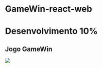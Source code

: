 # GameWin-react-web


<h1>Desenvolvimento 10%</h1>
<h2>Jogo GameWin</h2>
<img src="https://user-images.githubusercontent.com/78341732/167279800-7146ce65-1277-4e4a-8e5d-a54a40f64575.png" />
